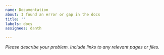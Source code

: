 ```yaml
---
name: Documentation
about: I found an error or gap in the docs
title: ''
labels: docs
assignees: danth

---
```


*Please describe your problem. Include links to any relevant pages or files.*
